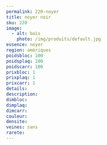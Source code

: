 ```yaml
---
permalink: 220-noyer
title: noyer noir
sku: 220
image: 
  - alt: bois
    photo: /img/produits/default.jpg
essence: noyer
region: amériques
poidsbloc: 100
poidsplaq: 100
poidscarr: 100
prixbloc: 1
prixplaq: 1
prixcarr: 1
details: 
description: 
dimbloc: 
dimplaq: 
dimcarr: 
couleur: 
densite: 
veines: sans
rarete: 
---
```

